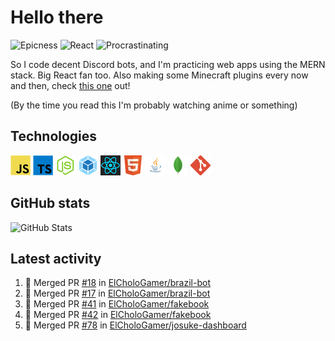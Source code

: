 # Hello there

![Epicness](https://img.shields.io/badge/Epicness-69%25-brightgreen)
![React](https://img.shields.io/badge/React-good-blue)
![Procrastinating](https://img.shields.io/badge/Procrastinating-always-red)

So I code decent Discord bots, and I'm practicing web apps using the MERN stack. Big React fan too.
Also making some Minecraft plugins every now and then, check [this one][userlogin] out!

(By the time you read this I'm probably watching anime or something)

## Technologies

![JavaScript][javascript]
![TypeScript][typescript]
![Node.js][node]
![Webpack][webpack]
![React][react]
![HTML][html]
![Java][java]
![MongoDB][mongodb]
![Git][git]

## GitHub stats

![GitHub Stats](https://github-readme-stats.vercel.app/api?username=ElCholoGamer&theme=tokyonight)

[userlogin]: https://www.spigotmc.org/resources/userlogin.80669/
[javascript]: https://raw.githubusercontent.com/ElCholoGamer/ElCholoGamer/master/icons/javascript.png
[typescript]: https://raw.githubusercontent.com/ElCholoGamer/ElCholoGamer/master/icons/typescript.png
[java]: https://raw.githubusercontent.com/ElCholoGamer/ElCholoGamer/master/icons/java.png
[node]: https://raw.githubusercontent.com/ElCholoGamer/ElCholoGamer/master/icons/node.png
[react]: https://raw.githubusercontent.com/ElCholoGamer/ElCholoGamer/master/icons/react.png
[webpack]: https://raw.githubusercontent.com/ElCholoGamer/ElCholoGamer/master/icons/webpack.png
[html]: https://raw.githubusercontent.com/ElCholoGamer/ElCholoGamer/master/icons/html.png
[git]: https://raw.githubusercontent.com/ElCholoGamer/ElCholoGamer/master/icons/git.png
[mongodb]: https://raw.githubusercontent.com/ElCholoGamer/ElCholoGamer/master/icons/mongodb.png

## Latest activity

<!--START_SECTION:activity-->

1. 🎉 Merged PR [#18](https://github.com/ElCholoGamer/brazil-bot/pull/18) in [ElCholoGamer/brazil-bot](https://github.com/ElCholoGamer/brazil-bot)
2. 🎉 Merged PR [#17](https://github.com/ElCholoGamer/brazil-bot/pull/17) in [ElCholoGamer/brazil-bot](https://github.com/ElCholoGamer/brazil-bot)
3. 🎉 Merged PR [#41](https://github.com/ElCholoGamer/fakebook/pull/41) in [ElCholoGamer/fakebook](https://github.com/ElCholoGamer/fakebook)
4. 🎉 Merged PR [#42](https://github.com/ElCholoGamer/fakebook/pull/42) in [ElCholoGamer/fakebook](https://github.com/ElCholoGamer/fakebook)
5. 🎉 Merged PR [#78](https://github.com/ElCholoGamer/josuke-dashboard/pull/78) in [ElCholoGamer/josuke-dashboard](https://github.com/ElCholoGamer/josuke-dashboard)
<!--END_SECTION:activity-->
